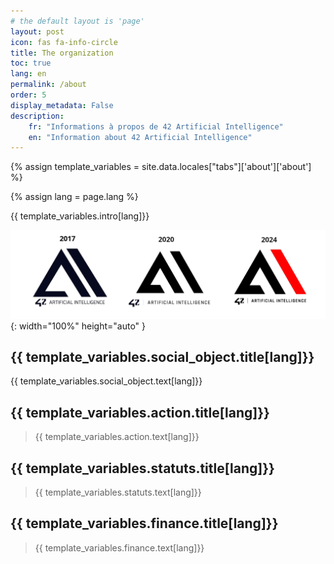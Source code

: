 ```yaml
---
# the default layout is 'page'
layout: post
icon: fas fa-info-circle
title: The organization
toc: true
lang: en
permalink: /about
order: 5
display_metadata: False
description:
    fr: "Informations à propos de 42 Artificial Intelligence"
    en: "Information about 42 Artificial Intelligence"
---
```


{% assign template_variables = site.data.locales["tabs"]['about']['about'] %}

{% assign lang = page.lang %}

{{ template_variables.intro[lang]}}

![Historique logos 42AI](/assets/img/banners/banner_logos.png){: width="100%" height="auto" }

## {{ template_variables.social_object.title[lang]}}

{{ template_variables.social_object.text[lang]}}

## {{ template_variables.action.title[lang]}}

> {{ template_variables.action.text[lang]}}

## {{ template_variables.statuts.title[lang]}}

> {{ template_variables.statuts.text[lang]}}

## {{ template_variables.finance.title[lang]}}

> {{ template_variables.finance.text[lang]}}